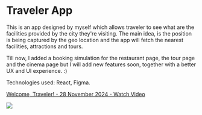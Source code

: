 # Traveler App

This is an app designed by myself which allows traveler to see what are the facilities provided by the city they're visiting. 
The main idea, is the position is being captured by the geo location and the app will fetch the nearest facilities, attractions and tours.

Till now, I added a booking simulation for the restaurant page, the tour page and the cinema page but I will add new features soon, together with a better UX and UI experience. :) 

Technologies used: React, Figma.

<div>
    <a href="https://www.loom.com/share/ad0b28cc47a94149a119b2e3b210ed82">
      <p>Welcome, Traveler! - 28 November 2024 - Watch Video</p>
    </a>
    <a href="https://www.loom.com/share/ad0b28cc47a94149a119b2e3b210ed82">
      <img style="max-width:300px;" src="https://cdn.loom.com/sessions/thumbnails/ad0b28cc47a94149a119b2e3b210ed82-cc37ce69e55a5b26-full-play.gif">
    </a>
  </div>
